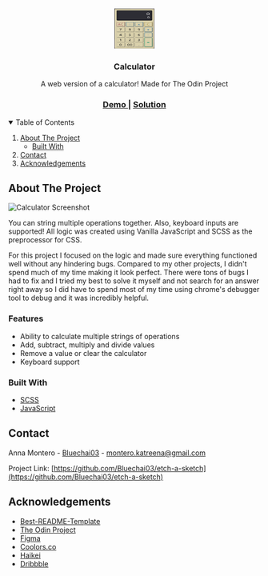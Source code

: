 <!--
*** Thanks for checking out the Best-README-Template. If you have a suggestion
*** that would make this better, please fork the repo and create a pull request
*** or simply open an issue with the tag "enhancement".
*** Thanks again! Now go create something AMAZING! :D
-->

<!-- PROJECT SHIELDS -->
<!--
*** I'm using markdown "reference style" links for readability.
*** Reference links are enclosed in brackets [ ] instead of parentheses ( ).
*** See the bottom of this document for the declaration of the reference variables
*** for contributors-url, forks-url, etc. This is an optional, concise syntax you may use.
*** https://www.markdownguide.org/basic-syntax/#reference-style-links
-->

<!-- PROJECT LOGO -->
<br />
<p align="center">
  <a href="https://github.com/Bluechai03/etch-a-sketch">
    <img src="images/logo.png" alt="Logo" width="80" height="80">
  </a>

  <h3 align="center">Calculator</h3>

  <p align="center">
  A web version of a calculator! Made for The Odin Project  </p>

<div align="center">
  <h3>
    <a target="_blank" href="">
      Demo
    </a>
    <span> | </span>
    <a target="_blank" href="">
      Solution
    </a>
  </h3>
  </div>

<!-- TABLE OF CONTENTS -->
<details open="open">
  <summary>Table of Contents</summary>
  <ol>
    <li>
      <a href="#about-the-project">About The Project</a>
      <ul>
        <li><a href="#built-with">Built With</a></li>
      </ul>
    </li>
    <li><a href="#contact">Contact</a></li>
    <li><a href="#acknowledgements">Acknowledgements</a></li>
  </ol>
</details>

<!-- ABOUT THE PROJECT -->

## About The Project

![Calculator Screenshot](https://i.imgur.com/A2XdScH.png)

You can string multiple operations together. Also, keyboard inputs are supported! All logic was created using Vanilla JavaScript and SCSS as the preprocessor for CSS.

For this project I focused on the logic and made sure everything functioned well without any hindering bugs. Compared to my other projects, I didn't spend much of my time making it look perfect. There were tons of bugs I had to fix and I tried my best to solve it myself and not search for an answer right away so I did have to spend most of my time using chrome's debugger tool to debug and it was incredibly helpful.

### Features

- Ability to calculate multiple strings of operations
- Add, subtract, multiply and divide values
- Remove a value or clear the calculator
- Keyboard support

### Built With

- [SCSS](https://sass-lang.com/)
- [JavaScript](https://developer.mozilla.org/en-US/docs/Web/JavaScript)

<!-- CONTACT -->

## Contact

Anna Montero - [Bluechai03](https://github.com/Bluechai03) - montero.katreena@gmail.com

Project Link: [https://github.com/Bluechai03/etch-a-sketch](https://github.com/Bluechai03/etch-a-sketch)

<!-- ACKNOWLEDGEMENTS -->

## Acknowledgements

- [Best-README-Template](https://github.com/othneildrew/Best-README-Template)
- [The Odin Project](https://www.theodinproject.com/dashboard)
- [Figma](https://figma.com)
- [Coolors.co](https://coolors.co)
- [Haikei](https://app.haikei.app/)
- [Dribbble](https://dribbble.com)
